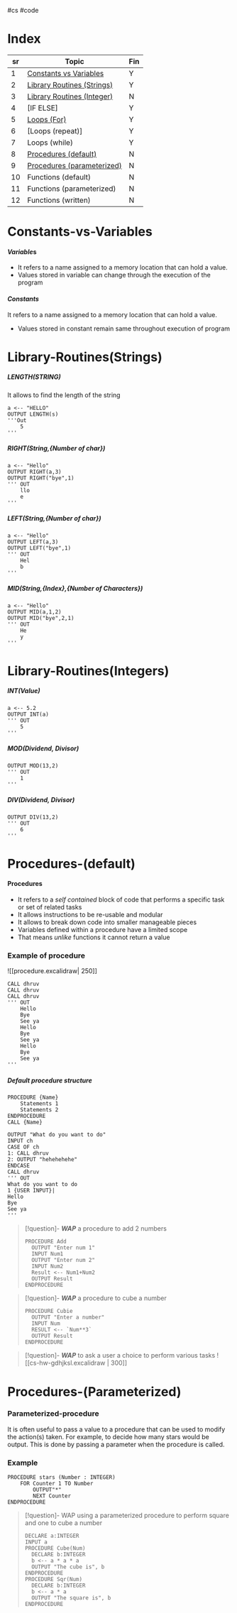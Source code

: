 #cs #code 
# Index
| sr  | Topic                                                     | Fin |
| --- | --------------------------------------------------------- | --- |
| 1   | [Constants vs Variables](#Constants-vs-Variables)         | Y   |
| 2   | [Library Routines (Strings)](#Library-Routines(Strings))  | Y   |
| 3   | [Library Routines (Integer)](#Library-Routines(Integers)) | N   |
| 4   | [IF ELSE]                                                 | Y   |
| 5   | [Loops (For)]()                                           | Y   |
| 6   | [Loops (repeat)]                                          | Y   |
| 7   | Loops (while)                                             | Y   |
| 8   | [Procedures (default)](#Procedures-(default))             | N   |
| 9   | [Procedures (parameterized)](#Procedures-(Parameterized)) | N   |
| 10  | Functions (default)                                       | N   |
| 11  | Functions (parameterized)                                 | N   |
| 12  | Functions (written)                                       | N   |
# Constants-vs-Variables
#### ***Variable***s 
- It refers to a name assigned to a memory location that can hold a value.
- Values stored in variable can change through the execution of the program
#### ***Constants***
It refers to a name assigned to a memory location that can hold a value.
- Values stored in constant remain same throughout execution of program
# Library-Routines(Strings)
##### ***LENGTH(STRING)***
It allows to find the length of the string
``` PSEUDOCODE
a <-- "HELLO"
OUTPUT LENGTH(s)
'''Out
	5
'''
```
##### RIGHT(String,{Number of char})
``` PSEUDOCODE
a <-- "Hello"
OUTPUT RIGHT(a,3)
OUTPUT RIGHT("bye",1)
''' OUT
	llo
	e
'''
```
##### LEFT(String,{Number of char})
``` PSEUDOCODE
a <-- "Hello"
OUTPUT LEFT(a,3)
OUTPUT LEFT("bye",1)
''' OUT
	Hel
	b
'''
```
##### MID(String,{Index},{Number of Characters})
``` PSEUDOCODE
a <-- "Hello"
OUTPUT MID(a,1,2)
OUTPUT MID("bye",2,1)
''' OUT
	He
	y
'''
```
# Library-Routines(Integers)
##### ***INT(Value)***
``` PSEUDOCODE
a <-- 5.2
OUTPUT INT(a)
''' OUT
	5
'''
```
##### ***MOD(Dividend, Divisor)***
``` PSEUDOCODE
OUTPUT MOD(13,2)
''' OUT
	1
'''
```
##### ***DIV(Dividend, Divisor)***
``` PSEUDOCODE
OUTPUT DIV(13,2)
''' OUT
	6
'''
```
# Procedures-(default)
#### Procedures
- It refers to a *self contained* block of code that performs a specific task or set of related tasks
- It allows instructions to be re-usable and modular
- It allows to break down code into smaller manageable pieces
- Variables defined within a procedure have a limited scope
- That means *unlike* functions it cannot return a value
### Example of procedure
![[procedure.excalidraw| 250]]
``` PSEUDOCODE
CALL dhruv
CALL dhruv
CALL dhruv
''' OUT
	Hello
	Bye
	See ya
	Hello
	Bye
	See ya
	Hello
	Bye
	See ya
'''
```
##### Default procedure structure
``` PSEUDOCODE
PROCEDURE {Name}
	Statements 1
	Statements 2
ENDPROCEDURE
CALL {Name}
```

``` PSEUDOCODE
OUTPUT "What do you want to do"
INPUT ch
CASE OF ch
1: CALL dhruv
2: OUTPUT "hehehehehe"
ENDCASE
CALL dhruv
''' OUT
What do you want to do
1 {USER INPUT}|
Hello
Bye
See ya
'''
```

>[!question]- ***WAP*** a procedure to add 2 numbers
> 
> ``` PSEUDOCODE
> PROCEDURE Add
> 	OUTPUT "Enter num 1"
> 	INPUT Num1
> 	OUTPUT "Enter num 2"
> 	INPUT Num2
> 	Result <-- Num1+Num2
> 	OUTPUT Result
> ENDPROCEDURE
> ```

>[!question]- ***WAP*** a procedure to cube a number
>``` PSEUDOCODE
>PROCEDURE Cubie
> 	OUTPUT "Enter a number"
> 	INPUT Num
> 	RESULT <-- `Num**3`
> 	OUTPUT Result
>ENDPROCEDURE

>[!question]- ***WAP*** to ask a user a choice to perform various tasks ![[cs-hw-gdhjksl.excalidraw | 300]]
# Procedures-(Parameterized)
### Parameterized-procedure
It is often useful to pass a value to a procedure that can be used to modify the action(s) taken. For example, to decide how many stars would be output. This is done by passing a parameter when the procedure is called.
### Example
``` PSEUDOCODE
PROCEDURE stars (Number : INTEGER) 
	FOR Counter 1 TO Number 
		OUTPUT"*" 
		NEXT Counter 
ENDPROCEDURE
```

>[!question]- WAP using a parameterized procedure to perform square and one to cube a number
>
>``` PSEDUOCODE
>DECLARE a:INTEGER
>INPUT a
>PROCEDURE Cube(Num)
>	DECLARE b:INTEGER
>	b <-- a * a * a
>	OUTPUT "The cube is", b
>ENDPROCEDURE
>PROCEDURE Sqr(Num)
>	DECLARE b:INTEGER
>	b <-- a * a 
>	OUTPUT "The square is", b
>ENDPROCEDURE
>```

